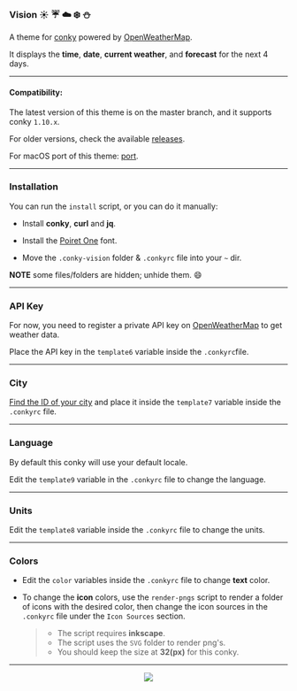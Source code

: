 ### Vision :sunny: :umbrella: :cloud: :snowflake: :snowman:

A theme for [conky](https://github.com/brndnmtthws/conky) powered by [OpenWeatherMap](http://openweathermap.org/).

It displays the **time**, **date**, **current weather**, and **forecast** for the next 4 days.

---

#### Compatibility:

The latest version of this theme is on the master branch, and it supports conky `1.10.x`.

For older versions, check the available [releases](../../releases).

For macOS port of this theme: [port](https://github.com/Conky-for-macOS/conky-Vision).

---

### Installation

You can run the `install` script, or you can do it manually:

* Install **conky**, **curl** and **jq**.

* Install the [Poiret One](https://www.google.com/fonts/specimen/Poiret+One) font.

* Move the `.conky-vision` folder & `.conkyrc` file into your `~` dir.

**NOTE** some files/folders are hidden; unhide them. :smile:

---

### API Key

For now, you need to register a private API key on [OpenWeatherMap](http://openweathermap.org/) to get weather data.

Place the API key in the `template6` variable inside the `.conkyrc`file.

---

### City

[Find the ID of your city](http://bulk.openweathermap.org/sample/) and place it inside the `template7` variable inside the `.conkyrc` file.

---

### Language

By default this conky will use your default locale.

Edit the `template9` variable in the `.conkyrc` file to change the language.

---

### Units

Edit the `template8` variable inside the `.conkyrc` file to change the units.

---

### Colors

* Edit the `color` variables inside the `.conkyrc` file to change **text** color.

* To change the **icon** colors, use the `render-pngs` script to render a folder of icons with the desired color, then change the icon sources in the `.conkyrc` file under the `Icon Sources` section.

    > * The script requires **inkscape**.
    > * The script uses the `SVG` folder to render png's.
    > * You should keep the size at **32(px)** for this conky.

---

<p align="center"><img src="preview.png" id="preview"></p>
